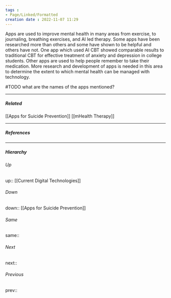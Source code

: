 ```yaml
---
tags :
- Page/Linked/Formatted
creation date : 2022-11-07 11:29 
---
```


Apps are used to improve mental health in many areas from exercise, to journaling, breathing exercises, and AI led therapy. Some apps have been researched more than others and some have shown to be helpful and others have not. One app which used AI CBT showed comparable results to traditional CBT for effective treatment of anxiety and depression in college students. Other apps are used to help people remember to take their medication. More research and development of apps is needed in this area to determine the extent to which mental health can be managed with technology.

#TODO what are the names of the apps mentioned?

---
##### Related
[[Apps for Suicide Prevention]]
[[mHealth Therapy]]

---
##### References


---
##### Hierarchy
###### Up
up:: [[Current Digital Technologies]]
###### Down
down:: [[Apps for Suicide Prevention]]
###### Same
same:: 
###### Next
next:: 
###### Previous
prev:: 